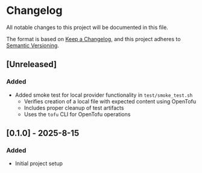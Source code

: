 # Changelog

All notable changes to this project will be documented in this file.

The format is based on [Keep a Changelog](https://keepachangelog.com/en/1.0.0/),
and this project adheres to [Semantic Versioning](https://semver.org/spec/v2.0.0.html).

## [Unreleased]

### Added
- Added smoke test for local provider functionality in `test/smoke_test.sh`
  - Verifies creation of a local file with expected content using OpenTofu
  - Includes proper cleanup of test artifacts
  - Uses the `tofu` CLI for OpenTofu operations

## [0.1.0] - 2025-8-15

### Added
- Initial project setup
